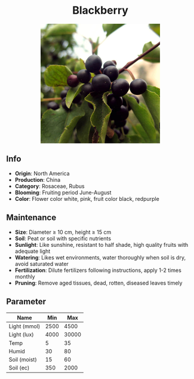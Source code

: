 <h1 align='center'>Blackberry</h1>
<p align="center">
    <img 
        align='center'
        width='320'
        src="../images/blackberry.png" 
        alt='Blackberry' />
</p>

## Info

 - **Origin**: North America
 - **Production**: China
 - **Category**: Rosaceae, Rubus
 - **Blooming**: Fruiting period June-August
 - **Color**: Flower color white, pink, fruit color black, redpurple

## Maintenance

 - **Size**: Diameter ≥ 10 cm, height ≥ 15 cm
 - **Soil**: Peat or soil with specific nutrients
 - **Sunlight**: Like sunshine, resistant to half shade, high quality fruits with adequate light
 - **Watering**: Likes wet environments, water thoroughly when soil is dry, avoid saturated water
 - **Fertilization**: Dilute fertilizers following instructions, apply 1-2 times monthly
 - **Pruning**: Remove aged tissues, dead, rotten, diseased leaves timely

## Parameter

| Name         | Min  | Max   |
|--------------|------|-------|
| Light (mmol) | 2500 | 4500  |
| Light (lux)  | 4000 | 30000 |
| Temp         | 5    | 35    |
| Humid        | 30   | 80    |
| Soil (moist) | 15   | 60    |
| Soil (ec)    | 350  | 2000  |